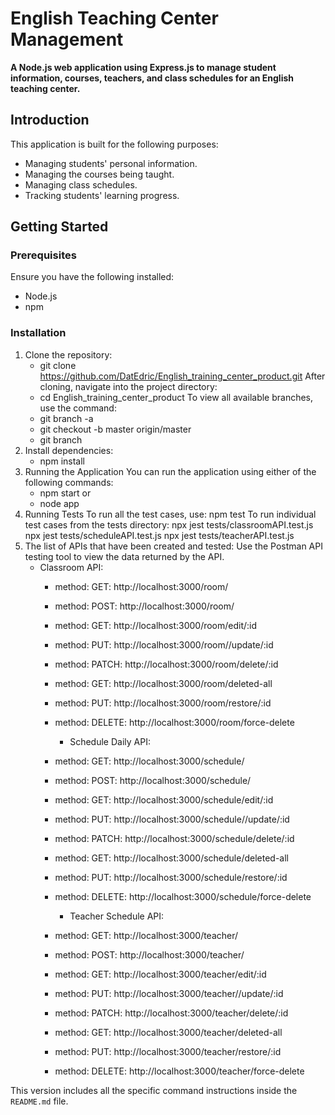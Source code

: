 
# English Teaching Center Management

**A Node.js web application using Express.js to manage student information, courses, teachers, and class schedules for an English teaching center.**

## Introduction

This application is built for the following purposes:

* Managing students' personal information.
* Managing the courses being taught.
* Managing class schedules.
* Tracking students' learning progress.

## Getting Started

### Prerequisites

Ensure you have the following installed:
- Node.js
- npm

### Installation

1. Clone the repository:
    - git clone https://github.com/DatEdric/English_training_center_product.git
    After cloning, navigate into the project directory:
    - cd English_training_center_product
    To view all available branches, use the command:
    - git branch -a
    - git checkout -b master origin/master
    - git branch
2. Install dependencies:
    - npm install
3. Running the Application
    You can run the application using either of the following commands:
    - npm start
    or
    - node app
4. Running Tests
To run all the test cases, use:
npm test
To run individual test cases from the tests directory:
npx jest tests/classroomAPI.test.js
npx jest tests/scheduleAPI.test.js
npx jest tests/teacherAPI.test.js
5. The list of APIs that have been created and tested:
    Use the Postman API testing tool to view the data returned by the API.
    * Classroom API:
        - method: GET: http://localhost:3000/room/
        - method: POST: http://localhost:3000/room/
        - method: GET: http://localhost:3000/room/edit/:id
        - method: PUT: http://localhost:3000/room//update/:id
        - method: PATCH: http://localhost:3000/room/delete/:id
        - method: GET: http://localhost:3000/room/deleted-all
        - method: PUT: http://localhost:3000/room/restore/:id
        - method: DELETE: http://localhost:3000/room/force-delete
        
            * Schedule Daily API:
        - method: GET: http://localhost:3000/schedule/
        - method: POST: http://localhost:3000/schedule/
        - method: GET: http://localhost:3000/schedule/edit/:id
        - method: PUT: http://localhost:3000/schedule//update/:id
        - method: PATCH: http://localhost:3000/schedule/delete/:id
        - method: GET: http://localhost:3000/schedule/deleted-all
        - method: PUT: http://localhost:3000/schedule/restore/:id
        - method: DELETE: http://localhost:3000/schedule/force-delete

            * Teacher Schedule API:
        - method: GET: http://localhost:3000/teacher/
        - method: POST: http://localhost:3000/teacher/
        - method: GET: http://localhost:3000/teacher/edit/:id
        - method: PUT: http://localhost:3000/teacher//update/:id
        - method: PATCH: http://localhost:3000/teacher/delete/:id
        - method: GET: http://localhost:3000/teacher/deleted-all
        - method: PUT: http://localhost:3000/teacher/restore/:id
        - method: DELETE: http://localhost:3000/teacher/force-delete
        

This version includes all the specific command instructions inside the `README.md` file.